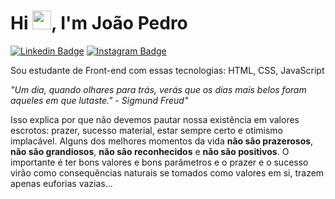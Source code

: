 <h1 align="left">Hi <img src="https://raw.githubusercontent.com/kaueMarques/kaueMarques/master/hi.gif" height="30px">, I'm João Pedro</h1>

[![Linkedin Badge](https://img.shields.io/badge/LinkedIn-0077B5?style=for-the-badge&logo=linkedin&logoColor=white)](https://www.linkedin.com/in/jo%C3%A3o-pedro-esp/) 
[![Instagram Badge](https://img.shields.io/badge/Instagram-E4405F?style=for-the-badge&logo=instagram&logoColor=white)](https://www.instagram.com/esp.joaoo/)

<p>Sou estudante de Front-end com essas tecnologias: HTML, CSS, JavaScript<p/>

*"Um dia, quando olhares para trás, verás que os dias mais belos foram aqueles em que lutaste." - Sigmund Freud"*

Isso explica por que não devemos pautar nossa existência em valores escrotos: prazer, sucesso material, estar sempre certo e otimismo implacável. Alguns dos melhores momentos da vida **não são prazerosos**, **não são grandiosos**, **não são reconhecidos**
e **não são positivos**. O importante é ter bons valores e bons parâmetros e o prazer e o sucesso virão como consequências naturais se tomados como valores em si, trazem apenas euforias vazias...

